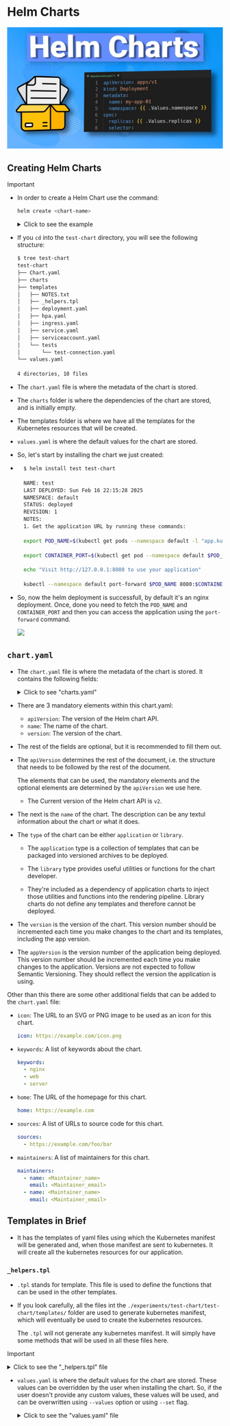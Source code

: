 # Helm Charts

![](./imgs/maxresdefault.jpg)

## Creating Helm Charts

> [!IMPORTANT]
>
> - In order to create a Helm Chart use the command:
>
>    ```bash
>    helm create <chart-name>
>    ```
>
>    <details>
>    <summary>Click to see the example</summary>
>
>    ```bash
>    $ helm create test-chart
>    Creating test-chart
>    ```
>
>    </details>

- If you `cd` into the `test-chart` directory, you will see the following structure:

    ```bash
    $ tree test-chart
    test-chart
    ├── Chart.yaml
    ├── charts
    ├── templates
    │   ├── NOTES.txt
    │   ├── _helpers.tpl
    │   ├── deployment.yaml
    │   ├── hpa.yaml
    │   ├── ingress.yaml
    │   ├── service.yaml
    │   ├── serviceaccount.yaml
    │   └── tests
    │       └── test-connection.yaml
    └── values.yaml

    4 directories, 10 files
    ```

- The `chart.yaml` file is where the metadata of the chart is stored.
- The `charts` folder is where the dependencies of the chart are stored, and is initially empty.
- The templates folder is where we have all the templates for the Kubernetes resources that will be created.
- `values.yaml` is where the default values for the chart are stored.

- So, let's start by installing the chart we just created:

- ```bash
    $ helm install test test-chart 

    NAME: test
    LAST DEPLOYED: Sun Feb 16 22:15:28 2025
    NAMESPACE: default
    STATUS: deployed
    REVISION: 1
    NOTES:
    1. Get the application URL by running these commands:

    export POD_NAME=$(kubectl get pods --namespace default -l "app.kubernetes.io/name=test-chart,app.kubernetes.io/instance=test" -o jsonpath="{.items[0].metadata.name}")

    export CONTAINER_PORT=$(kubectl get pod --namespace default $POD_NAME -o jsonpath="{.spec.containers[0].ports[0].containerPort}")

    echo "Visit http://127.0.0.1:8080 to use your application"

    kubectl --namespace default port-forward $POD_NAME 8080:$CONTAINER_PORT
  ```

- So, now the helm deployment is successfull, by default it's an nginx deployment. Once, done you need to fetch the `POD_NAME` and `CONTAINER_PORT` and then you can access the application using the `port-forward` command.

  ![](./imgs/Screenshot%202025-02-16%20at%2010.16.24 PM.png)

## `chart.yaml`

- The `chart.yaml` file is where the metadata of the chart is stored. It contains the following fields:

    <details>
    <summary>Click to see "charts.yaml" </summary>

    ```yaml
    apiVersion: v2
    name: test-chart
    description: A Helm chart for Kubernetes

    # A chart can be either an 'application' or a 'library' chart.
    #
    # Application charts are a collection of templates that can be packaged into versioned archives
    # to be deployed.
    #
    # Library charts provide useful utilities or functions for the chart developer. They're included as
    # a dependency of application charts to inject those utilities and functions into the rendering
    # pipeline. Library charts do not define any templates and therefore cannot be deployed.
    type: application

    # This is the chart version. This version number should be incremented each time you make changes
    # to the chart and its templates, including the app version.
    # Versions are expected to follow Semantic Versioning (https://semver.org/)
    version: 0.1.0

    # This is the version number of the application being deployed. This version number should be
    # incremented each time you make changes to the application. Versions are not expected to
    # follow Semantic Versioning. They should reflect the version the application is using.
    # It is recommended to use it with quotes.
    appVersion: "1.16.0"
    ```

    </details>

- There are 3 mandatory elements within this chart.yaml:
  - `apiVersion`: The version of the Helm chart API.
  - `name`: The name of the chart.
  - `version`: The version of the chart.

- The rest of the fields are optional, but it is recommended to fill them out. 

- The `apiVersion` determines the rest of the document, i.e. the structure that needs to be followed by the rest of the document.

  The elements that can be used, the mandatory elements and the optional elements are determined by the `apiVersion` we use here.

  - The Current version of the Helm chart API is `v2`.

- The next is the `name` of the chart. The description can be any textul information about the chart or what it does.

- The `type` of the chart can be either `application` or `library`.

  - The `application` type is a collection of templates that can be packaged into versioned archives to be deployed.

  - The `library` type provides useful utilities or functions for the chart developer.

  - They're included as a dependency of application charts to inject those utilities and functions into the rendering pipeline. Library charts do not define any templates and therefore cannot be deployed.

- The `version` is the version of the chart. This version number should be incremented each time you make changes to the chart and its templates, including the app version.

- The `appVersion` is the version number of the application being deployed. This version number should be incremented each time you make changes to the application. Versions are not expected to follow Semantic Versioning. They should reflect the version the application is using.

Other than this there are some other additional fields that can be added to the `chart.yaml` file:

- `icon`: The URL to an SVG or PNG image to be used as an icon for this chart.

  ```yaml
  icon: https://example.com/icon.png
  ```

- `keywords`: A list of keywords about the chart.

  ```yaml
  keywords:
    - nginx
    - web
    - server
  ```

- `home`: The URL of the homepage for this chart.

  ```yaml
  home: https://example.com
  ```

- `sources`: A list of URLs to source code for this chart.

  ```yaml
  sources:
    - https://example.com/foo/bar
  ```

- `maintainers`: A list of maintainers for this chart.

  ```yaml
  maintainers:
    - name: <Maintainer_name>
      email: <Maintainer_email>
    - name: <Maintainer_name>
      email: <Maintainer_email>
  ```


## Templates in Brief

- It has the templates of yaml files using which the Kubernetes manifest will be generated and, when those manifest are sent to kubernetes. It will create all the kubernetes resources for our application.

### `_helpers.tpl`

- `.tpl` stands for template. This file is used to define the functions that can be used in the other templates.

- If you look carefully, all the files int the `./experiments/test-chart/test-chart/templates/` folder are used to generate kubernetes manifest, which will eventually be used to create the kubernetes resources.

  The `.tpl` will not generate any kubernetes manifest. It will simply have some methods that will be used in all these files here.

> [!IMPORTANT]
> <details>
> <summary>Click to see the "_helpers.tpl" file</summary>
>
> ```yaml
> {{- define "test-chart.name" -}}
> {{- default .Chart.Name .Values.nameOverride | trunc 63 | trimSuffix "-" }}
> {{- end }}
> ```
>

- `values.yaml` is where the default values for the chart are stored. These values can be overridden by the user when installing the chart. So, if the user doesn't provide  any custom values, these values will be used, and can be overwritten using `--values` option or using `--set` flag.

    <details>
    <summary> Click to see the "values.yaml" file</summary>

    ```yaml
    # Default values for test-chart.
    # This is a YAML-formatted file.
    # Declare variables to be passed into your templates.

    # This will set the replicaset count more information can be found here: https://kubernetes.io/docs/concepts/workloads/controllers/replicaset/
    replicaCount: 1 # This is the number of replicas that will be created.

    # This sets the container image more information can be found here: https://kubernetes.io/docs/concepts/containers/images/
    image:
    repository: nginx # This is the image repository that will be used.
    # This sets the pull policy for images.
    pullPolicy: IfNotPresent # This is the pull policy for the image.
    # Overrides the image tag whose default is the chart appVersion.
    tag: ""

    # This is for the secrets for pulling an image from a private repository more information can be found here: https://kubernetes.io/docs/tasks/configure-pod-container/pull-image-private-registry/
    imagePullSecrets: [] # This is the image pull secrets that will be used.
    # This is to override the chart name.
    nameOverride: ""
    fullnameOverride: ""

    # This section builds out the service account more information can be found here: https://kubernetes.io/docs/concepts/security/service-accounts/
    serviceAccount:
    # Specifies whether a service account should be created
    create: true
    # Automatically mount a ServiceAccount's API credentials?
    automount: true
    # Annotations to add to the service account
    annotations: {}
    # The name of the service account to use.
    # If not set and create is true, a name is generated using the fullname template
    name: ""

    # This is for setting Kubernetes Annotations to a Pod.
    # For more information checkout: https://kubernetes.io/docs/concepts/overview/working-with-objects/annotations/
    podAnnotations: {}
    # This is for setting Kubernetes Labels to a Pod.
    # For more information checkout: https://kubernetes.io/docs/concepts/overview/working-with-objects/labels/
    podLabels: {}

    podSecurityContext: {}
    # fsGroup: 2000

    securityContext: {}
    # capabilities:
    #   drop:
    #   - ALL
    # readOnlyRootFilesystem: true
    # runAsNonRoot: true
    # runAsUser: 1000

    # This is for setting up a service more information can be found here: https://kubernetes.io/docs/concepts/services-networking/service/
    service:
    # This sets the service type more information can be found here: https://kubernetes.io/docs/concepts/services-networking/service/#publishing-services-service-types
    type: ClusterIP
    # This sets the ports more information can be found here: https://kubernetes.io/docs/concepts/services-networking/service/#field-spec-ports
    port: 80

    # This block is for setting up the ingress for more information can be found here: https://kubernetes.io/docs/concepts/services-networking/ingress/
    ingress:
    enabled: false
    className: ""
    annotations: {}
        # kubernetes.io/ingress.class: nginx
        # kubernetes.io/tls-acme: "true"
    hosts:
        - host: chart-example.local
        paths:
            - path: /
            pathType: ImplementationSpecific
    tls: []
    #  - secretName: chart-example-tls
    #    hosts:
    #      - chart-example.local

    resources: {}
    # We usually recommend not to specify default resources and to leave this as a conscious
    # choice for the user. This also increases chances charts run on environments with little
    # resources, such as Minikube. If you do want to specify resources, uncomment the following
    # lines, adjust them as necessary, and remove the curly braces after 'resources:'.
    # limits:
    #   cpu: 100m
    #   memory: 128Mi
    # requests:
    #   cpu: 100m
    #   memory: 128Mi

    # This is to setup the liveness and readiness probes more information can be found here: https://kubernetes.io/docs/tasks/configure-pod-container/configure-liveness-readiness-startup-probes/
    livenessProbe:
    httpGet:
        path: /
        port: http
    readinessProbe:
    httpGet:
        path: /
        port: http

    # This section is for setting up autoscaling more information can be found here: https://kubernetes.io/docs/concepts/workloads/autoscaling/
    autoscaling:
    enabled: false
    minReplicas: 1
    maxReplicas: 100
    targetCPUUtilizationPercentage: 80
    # targetMemoryUtilizationPercentage: 80

    # Additional volumes on the output Deployment definition.
    volumes: []
    # - name: foo
    #   secret:
    #     secretName: mysecret
    #     optional: false

    # Additional volumeMounts on the output Deployment definition.
    volumeMounts: []
    # - name: foo
    #   mountPath: "/etc/foo"
    #   readOnly: true

    nodeSelector: {}

    tolerations: []

    affinity: {}
    ```